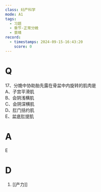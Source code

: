 ```yaml
---
class: 妇产科学
mode: A1
tags:
  - 习题
  - 章节-正常分娩
  - 景晴
record:
  - timestamps: 2024-09-15-16:43:20
    score: 0
---
```


# Q

17、分娩中协助胎先露在骨盆中内旋转的肌肉是  
A、子宫平滑肌  
B、会阴浅横肌  
C、会阴深横肌  
D、肛门括约肌  
E、盆底肛提肌  
# A
E
# D
1. [[产力]]
